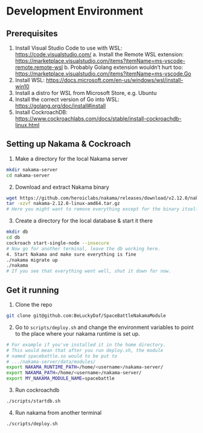 # Development Environment

## Prerequisites
1. Install Visual Studio Code to use with WSL: https://code.visualstudio.com/
  a. Install the Remote WSL extension: https://marketplace.visualstudio.com/items?itemName=ms-vscode-remote.remote-wsl
  b. Probably Golang extension wouldn’t hurt too: https://marketplace.visualstudio.com/items?itemName=ms-vscode.Go
2. Install WSL: https://docs.microsoft.com/en-us/windows/wsl/install-win10
3. Install a distro for WSL from Microsoft Store, e.g. Ubuntu
4. Install the correct version of Go into WSL: https://golang.org/doc/install#install
5. Install CockroachDB: https://www.cockroachlabs.com/docs/stable/install-cockroachdb-linux.html

## Setting up Nakama & Cockroach

1. Make a directory for the local Nakama server
```bash
mkdir nakama-server
cd nakama-server
```

2. Download and extract Nakama binary

```bash
wget https://github.com/heroiclabs/nakama/releases/download/v2.12.0/nakama-2.12.0-linux-amd64.tar.gz
tar -xzvf nakama-2.12.0-linux-amd64.tar.gz
# Here you might want to remove everything except for the binary itself.
```

3. Create a directory for the local database & start it there

```bash
mkdir db
cd db
cockroach start-single-node --insecure
# Now go for another terminal, leave the db working here.
4. Start Nakama and make sure everything is fine
./nakama migrate up
./nakama
# If you see that everything went well, shut it down for now.
```

## Get it running

1. Clone the repo
```bash
git clone git@github.com:BeLuckyDaf/SpaceBattleNakamaModule
```

2. Go to `scripts/deploy.sh` and change the environment variables to point
to the place where your nakama runtime is set up.
```bash
# For example if you've installed it in the home directory.
# This would mean that after you run deploy.sh, the module
# named spacebattle.so would to be put to 
# .../nakama-server/data/modules/
export NAKAMA_RUNTIME_PATH=/home/<username>/nakama-server/
export NAKAMA_PATH=/home/<username>/nakama-server/
export MY_NAKAMA_MODULE_NAME=spacebattle
```

3. Run cockroachdb
```bash
./scripts/startdb.sh
```

4. Run nakama from another terminal
```bash
./scripts/deploy.sh
```
